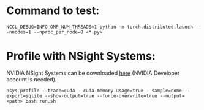 # Command to test:
```shell
NCCL_DEBUG=INFO OMP_NUM_THREADS=1 python -m torch.distributed.launch --nnodes=1 --nproc_per_node=8 <*.py>
```
# Profile with NSight Systems:
NVIDIA NSight Systems can be downloaded [here](https://developer.nvidia.com/gameworksdownload) (NVIDIA Developer account is needed). 

```shell
nsys profile --trace=cuda --cuda-memory-usage=true --sample=none --export=sqlite --show-output=true --force-overwrite=true --output=<path> bash run.sh
```
